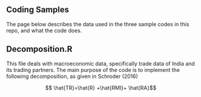 

## Coding Samples

The page below describes the data used in the three sample codes in this repo, and what the code does.

## Decomposition.R

This file deals with macroeconomic data, specifically trade data of India and its trading partners. The main purpose of the code is to implement the following
decomposition, as given in Schroder (2016)

$$ \hat{TR}=\hat{R} +\hat{RMI}+ \hat{RA}$$




